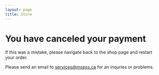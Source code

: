 ```yaml
---
layout: page
title: Store
---
```


# You have canceled your payment

If this was a mistake, please navigate back to the shop page and restart your order.

Please send an email to <a href="mailto:services@msess.ca">services@msess.ca</a> for an inquries or problems.
